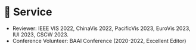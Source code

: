 # 📖 Service

-	Reviewer: IEEE VIS 2022, ChinaVis 2022, PacificVis 2023, EuroVis 2023, IUI 2023, CSCW 2023.
-	Conference Volunteer: BAAI Conference (2020-2022, Excellent Editor)


